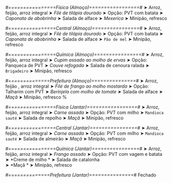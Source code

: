 
*#================Física (Almoço)=================#*
➤ Arroz, feijão, arroz integral
➤ *Filé de tilápia dourado*
➤ Opção: PVT com batata
➤ *Caponata de abobrinha*
➤ Salada de alface
➤ *Mexerica*
➤ Minipão, refresco

*#================Central (Almoço)================#*
➤ Arroz, feijão, arroz integral
➤ *Filé de tilápia dourado*
➤ Opção: PVT com batata
➤ *Caponata de abobrinha*
➤ Salada de alface
➤ `Pão de mel`
➤ Minipão, refresco

*#================Química (Almoço)================#*
➤ Arroz, feijão, arroz integral
➤ *Cupim assado ao molho de ervas*
➤ Opção: Panqueca de PVT
➤ *Couve refogada*
➤ Salada de cenoura ralada
➤ `Brigadeiro`
➤ Minipão, refresco

*#==============Prefeitura (Almoço)===============#*
➤ Arroz, feijão , arroz integral
➤ *Filé de frango ao molho mostarda*
➤ Opção: Talharim com PVT 
➤ *Berinjela com molho de tomate*
➤ Salada de alface
➤ *Maçã*
➤ Minipão, refresco
%

*#================Física (Jantar)=================#*
➤ Arroz, feijão, arroz integral
➤ *Carne assada*
➤ Opção: PVT com milho
➤ `Mandioca sauté`
➤ Salada de repolho
➤ *Maçã*
➤ Minipão, refresco

*#================Central (Jantar)================#*
➤ Arroz, feijão, arroz integral
➤ *Carne assada*
➤ Opção: PVT com milho
➤ `Mandioca sauté`
➤ Salada de almeirão
➤ *Maçã*
➤ Minipão, refresco

*#================Química (Jantar)================#*
➤ Arroz, feijão, arroz integral
➤ *Frango assado*
➤ Opção: PVT com vagem e batata   
➤ *Creme de milho *
➤ Salada de catalonha      
➤ *Maçã *
➤ Minipão, refresco

*#==============Prefeitura (Jantar)===============#*
Fechado
